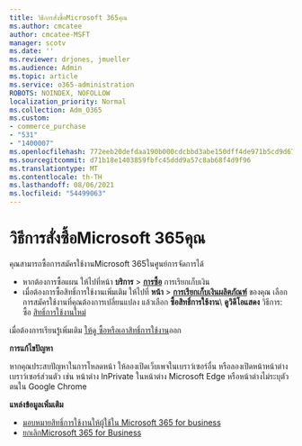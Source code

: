 ```yaml
---
title: วิธีการสั่งซื้อMicrosoft 365คุณ
ms.author: cmcatee
author: cmcatee-MSFT
manager: scotv
ms.date: ''
ms.reviewer: drjones, jmueller
ms.audience: Admin
ms.topic: article
ms.service: o365-administration
ROBOTS: NOINDEX, NOFOLLOW
localization_priority: Normal
ms.collection: Adm_O365
ms.custom:
- commerce_purchase
- "531"
- "1400007"
ms.openlocfilehash: 772eeb20defdaa190b000cdcbbd3abe150dff4de971b5cd9d676f261880776a9
ms.sourcegitcommit: d71b18e1403859fbfc45ddd9a57c8ab68f4d9f96
ms.translationtype: MT
ms.contentlocale: th-TH
ms.lasthandoff: 08/06/2021
ms.locfileid: "54499063"
---
```

# <a name="how-to-make-a-microsoft-365-purchase"></a>วิธีการสั่งซื้อMicrosoft 365คุณ

คุณสามารถซื้อการสมัครใช้งานMicrosoft 365ในศูนย์การจัดการได้
  
- หากต้องการซื้อแผน ให้ไปที่หน้า **บริการ** \> **[การซื้อ](https://go.microsoft.com/fwlink/p/?linkid=868433)** การเรียกเก็บเงิน
- เมื่อต้องการซื้อสิทธิ์การใช้งานเพิ่มเติม ให้ไปที่ **หน้า** \> **[การเรียกเก็บเงินผลิตภัณฑ์](https://go.microsoft.com/fwlink/p/?linkid=842054)** ของคุณ เลือกการสมัครใช้งานที่คุณต้องการเปลี่ยนแปลง แล้วเลือก **ซื้อสิทธิ์การใช้งาน**\\
**ดูวิดีโอแสดง** วิธีการ: ซื้อ [สิทธิ์การใช้งานใหม่](https://go.microsoft.com/fwlink/p/?linkid=2154857)
  
เมื่อต้องการเรียนรู้เพิ่มเติม [ให้ดู ซื้อหรือเอาสิทธิ์การใช้งาน](/microsoft-365/commerce/licenses/buy-licenses)ออก

**การแก้ไขปัญหา**

หากคุณประสบปัญหาในการโหลดหน้า ให้ลองเปิดเว็บเพจในเบราว์เซอร์อื่น หรือลองเปิดหน้าหน้าต่างเบราว์เซอร์ส่วนตัว เช่น หน้าต่าง InPrivate ในหน้าต่าง Microsoft Edge หรือหน้าต่างไม่ระบุตัวตนใน Google Chrome

**แหล่งข้อมูลเพิ่มเติม**
  
- [มอบหมายสิทธิ์การใช้งานให้ผู้ใช้ใน Microsoft 365 for business](/microsoft-365/admin/add-users/add-users)
- [ยกเลิกMicrosoft 365 for Business](/microsoft-365/commerce/subscriptions/cancel-your-subscription)